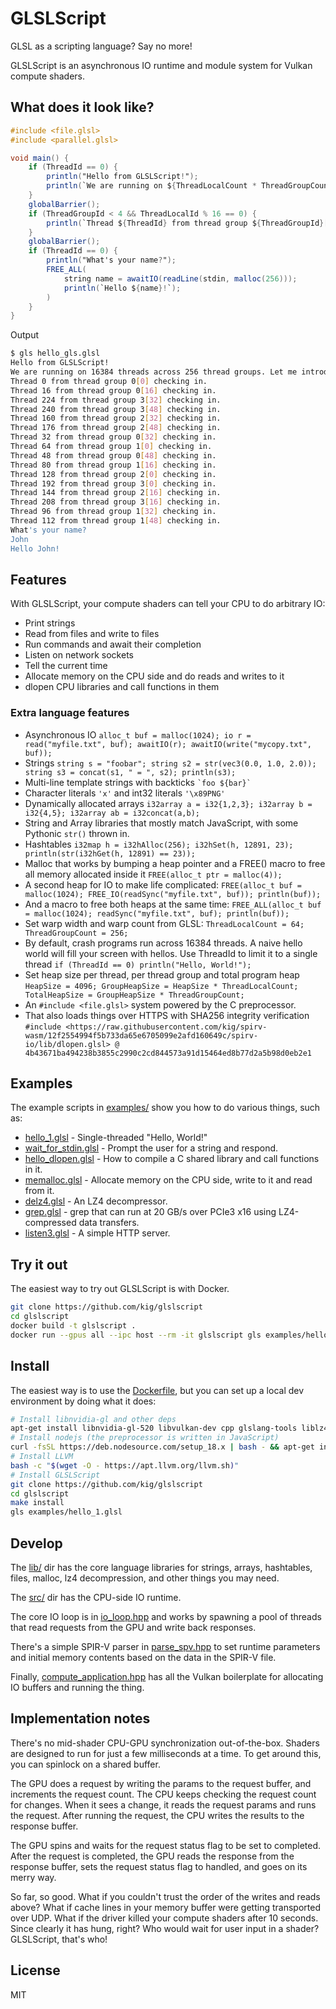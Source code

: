 # GLSLScript

GLSL as a scripting language? Say no more!

GLSLScript is an asynchronous IO runtime and module system for Vulkan compute shaders.

## What does it look like?

```glsl
#include <file.glsl>
#include <parallel.glsl>

void main() {
    if (ThreadId == 0) {
        println("Hello from GLSLScript!");
        println(`We are running on ${ThreadLocalCount * ThreadGroupCount} threads across ${ThreadGroupCount} thread groups. Let me introduce the first four thread groups.`);
    }
    globalBarrier();
    if (ThreadGroupId < 4 && ThreadLocalId % 16 == 0) {
        println(`Thread ${ThreadId} from thread group ${ThreadGroupId}[${ThreadLocalId}] checking in.`);
    }
    globalBarrier();
    if (ThreadId == 0) {
        println("What's your name?");
        FREE_ALL(
            string name = awaitIO(readLine(stdin, malloc(256)));
            println(`Hello ${name}!`);
        )
    }
}
```

Output

```bash
$ gls hello_gls.glsl
Hello from GLSLScript!
We are running on 16384 threads across 256 thread groups. Let me introduce the first four thread groups.
Thread 0 from thread group 0[0] checking in.
Thread 16 from thread group 0[16] checking in.
Thread 224 from thread group 3[32] checking in.
Thread 240 from thread group 3[48] checking in.
Thread 160 from thread group 2[32] checking in.
Thread 176 from thread group 2[48] checking in.
Thread 32 from thread group 0[32] checking in.
Thread 64 from thread group 1[0] checking in.
Thread 48 from thread group 0[48] checking in.
Thread 80 from thread group 1[16] checking in.
Thread 128 from thread group 2[0] checking in.
Thread 192 from thread group 3[0] checking in.
Thread 144 from thread group 2[16] checking in.
Thread 208 from thread group 3[16] checking in.
Thread 96 from thread group 1[32] checking in.
Thread 112 from thread group 1[48] checking in.
What's your name?
John
Hello John!

```

## Features

With GLSLScript, your compute shaders can tell your CPU to do arbitrary IO:

 * Print strings
 * Read from files and write to files
 * Run commands and await their completion
 * Listen on network sockets
 * Tell the current time
 * Allocate memory on the CPU side and do reads and writes to it
 * dlopen CPU libraries and call functions in them

### Extra language features

 * Asynchronous IO `alloc_t buf = malloc(1024); io r = read("myfile.txt", buf); awaitIO(r); awaitIO(write("mycopy.txt", buf));`
 * Strings `string s = "foobar"; string s2 = str(vec3(0.0, 1.0, 2.0)); string s3 = concat(s1, " = ", s2); println(s3);`
 * Multi-line template strings with backticks `` `foo ${bar}` ``
 * Character literals `'x'` and int32 literals `'\x89PNG'`
 * Dynamically allocated arrays `i32array a = i32{1,2,3}; i32array b = i32{4,5}; i32array ab = i32concat(a,b);`
 * String and Array libraries that mostly match JavaScript, with some Pythonic `str()` thrown in.
 * Hashtables `i32map h = i32hAlloc(256); i32hSet(h, 12891, 23); println(str(i32hGet(h, 12891) == 23));`
 * Malloc that works by bumping a heap pointer and a FREE() macro to free all memory allocated inside it `FREE(alloc_t ptr = malloc(4));`
 * A second heap for IO to make life complicated: `FREE(alloc_t buf = malloc(1024); FREE_IO(readSync("myfile.txt", buf)); println(buf));`
 * And a macro to free both heaps at the same time: `FREE_ALL(alloc_t buf = malloc(1024); readSync("myfile.txt", buf); println(buf));`
 * Set warp width and warp count from GLSL: `ThreadLocalCount = 64; ThreadGroupCount = 256;`
 * By default, crash programs run across 16384 threads. A naive hello world will fill your screen with hellos. Use ThreadId to limit it to a single thread `if (ThreadId == 0) println("Hello, World!");` 
 * Set heap size per thread, per thread group and total program heap `HeapSize = 4096; GroupHeapSize = HeapSize * ThreadLocalCount; TotalHeapSize = GroupHeapSize * ThreadGroupCount;`
 * An `#include <file.glsl>` system powered by the C preprocessor.
 * That also loads things over HTTPS with SHA256 integrity verification `#include <https://raw.githubusercontent.com/kig/spirv-wasm/12f2554994f5b733da65e6705099e2afd160649c/spirv-io/lib/dlopen.glsl> @ 4b43671ba494238b3855c2990c2cd844573a91d15464ed8b77d2a5b98d0eb2e1`

## Examples

The example scripts in [examples/](examples/) show you how to do various things, such as:

 * [hello_1.glsl](examples/hello_1.glsl) - Single-threaded "Hello, World!" 
 * [wait_for_stdin.glsl](examples/wait_for_stdin.glsl) - Prompt the user for a string and respond.
 * [hello_dlopen.glsl](examples/hello_dlopen.glsl) - How to compile a C shared library and call functions in it.
 * [memalloc.glsl](examples/memalloc.glsl) - Allocate memory on the CPU side, write to it and read from it.
 * [delz4.glsl](examples/delz4.glsl) - An LZ4 decompressor.
 * [grep.glsl](examples/grep.glsl) - grep that can run at 20 GB/s over PCIe3 x16 using LZ4-compressed data transfers.
 * [listen3.glsl](examples/listen3.glsl) - A simple HTTP server.


## Try it out

The easiest way to try out GLSLScript is with Docker.

```bash
git clone https://github.com/kig/glslscript
cd glslscript
docker build -t glslscript .
docker run --gpus all --ipc host --rm -it glslscript gls examples/hello_1.glsl
```


## Install

The easiest way is to use the [Dockerfile](Dockerfile), but you can set up a local dev environment by doing what it does:

```bash
# Install libnvidia-gl and other deps
apt-get install libnvidia-gl-520 libvulkan-dev cpp glslang-tools liblz4-dev libzstd-dev lsb-release wget software-properties-common gnupg curl make
# Install nodejs (the preprocessor is written in JavaScript)
curl -fsSL https://deb.nodesource.com/setup_18.x | bash - && apt-get install -y nodejs
# Install LLVM
bash -c "$(wget -O - https://apt.llvm.org/llvm.sh)"
# Install GLSLScript
git clone https://github.com/kig/glslscript
cd glslscript
make install
gls examples/hello_1.glsl
```


## Develop

The [lib/](lib/) dir has the core language libraries for strings, arrays, hashtables, files, malloc, lz4 decompression, and other things you may need.

The [src/](src/) dir has the CPU-side IO runtime.

The core IO loop is in [io_loop.hpp](src/io_loop.hpp) and works by spawning a pool of threads that read requests from the GPU and write back responses.

There's a simple SPIR-V parser in [parse_spv.hpp](src/parse_spv.hpp) to set runtime parameters and initial memory contents based on the data in the SPIR-V file.

Finally, [compute_application.hpp](src/compute_application.hpp) has all the Vulkan boilerplate for allocating IO buffers and running the thing.

## Implementation notes

There's no mid-shader CPU-GPU synchronization out-of-the-box. Shaders are designed to run for just a few milliseconds at a time.
To get around this, you can spinlock on a shared buffer.

The GPU does a request by writing the params to the request buffer, and increments the request count. The CPU keeps checking the request count for changes.
When it sees a change, it reads the request params and runs the request. After running the request, the CPU writes the results to the response buffer.

The GPU spins and waits for the request status flag to be set to completed. After the request is completed, the GPU reads the response from the response
buffer, sets the request status flag to handled, and goes on its merry way.

So far, so good. What if you couldn't trust the order of the writes and reads above? What if cache lines in your memory buffer were getting transported over UDP.
What if the driver killed your compute shaders after 10 seconds. Since clearly it has hung, right? Who would wait for user input in a shader? GLSLScript, that's who!


## License

MIT
